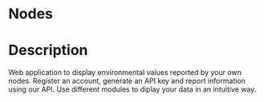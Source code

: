 # Nodes

# Description
Web application to display environmental values reported by your own nodes.
Register an account, generate an API key and report information using our API.
Use different modules to diplay your data in an intuitive way.
